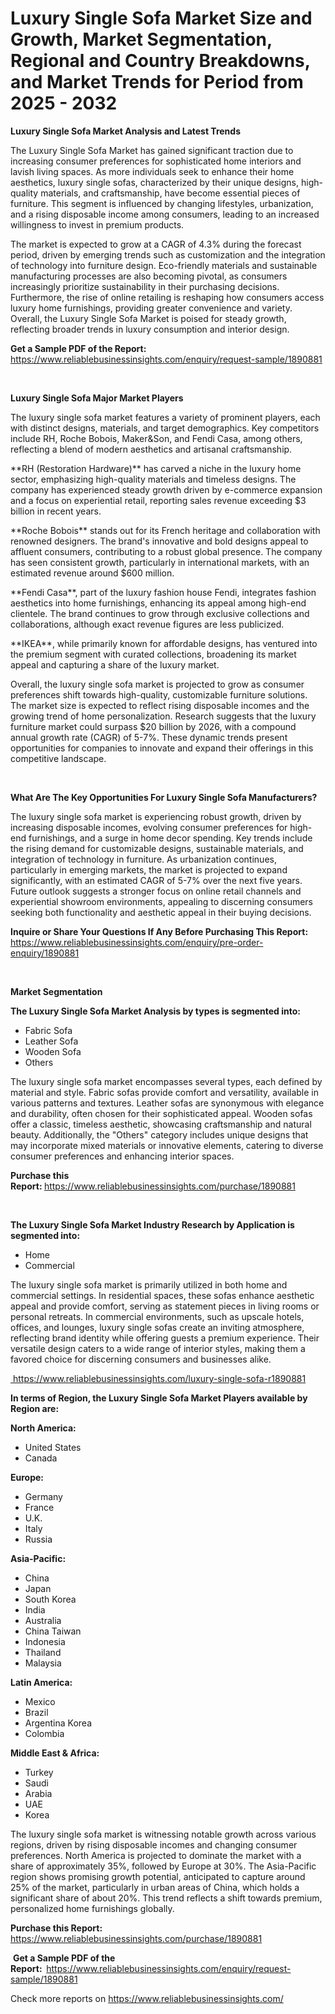<p><h1>Luxury Single Sofa Market Size and Growth, Market Segmentation, Regional and Country Breakdowns, and Market Trends for Period from 2025 -  2032</h1></p><p><strong>Luxury Single Sofa Market Analysis and Latest Trends</strong></p>
<p><p>The Luxury Single Sofa Market has gained significant traction due to increasing consumer preferences for sophisticated home interiors and lavish living spaces. As more individuals seek to enhance their home aesthetics, luxury single sofas, characterized by their unique designs, high-quality materials, and craftsmanship, have become essential pieces of furniture. This segment is influenced by changing lifestyles, urbanization, and a rising disposable income among consumers, leading to an increased willingness to invest in premium products.</p><p>The market is expected to grow at a CAGR of 4.3% during the forecast period, driven by emerging trends such as customization and the integration of technology into furniture design. Eco-friendly materials and sustainable manufacturing processes are also becoming pivotal, as consumers increasingly prioritize sustainability in their purchasing decisions. Furthermore, the rise of online retailing is reshaping how consumers access luxury home furnishings, providing greater convenience and variety. Overall, the Luxury Single Sofa Market is poised for steady growth, reflecting broader trends in luxury consumption and interior design.</p></p>
<p><strong>Get a Sample PDF of the Report:&nbsp;</strong> <a href="https://www.reliablebusinessinsights.com/enquiry/request-sample/1890881?utm_campaign=2121&utm_medium=2&utm_source=Github&utm_content=ia&utm_term=09022025&utm_id=luxury-single-sofa">https://www.reliablebusinessinsights.com/enquiry/request-sample/1890881</a></p>
<p>&nbsp;</p>
<p><strong>Luxury Single Sofa Major Market Players</strong></p>
<p><p>The luxury single sofa market features a variety of prominent players, each with distinct designs, materials, and target demographics. Key competitors include RH, Roche Bobois, Maker&Son, and Fendi Casa, among others, reflecting a blend of modern aesthetics and artisanal craftsmanship.</p><p>**RH (Restoration Hardware)** has carved a niche in the luxury home sector, emphasizing high-quality materials and timeless designs. The company has experienced steady growth driven by e-commerce expansion and a focus on experiential retail, reporting sales revenue exceeding $3 billion in recent years.</p><p>**Roche Bobois** stands out for its French heritage and collaboration with renowned designers. The brand's innovative and bold designs appeal to affluent consumers, contributing to a robust global presence. The company has seen consistent growth, particularly in international markets, with an estimated revenue around $600 million.</p><p>**Fendi Casa**, part of the luxury fashion house Fendi, integrates fashion aesthetics into home furnishings, enhancing its appeal among high-end clientele. The brand continues to grow through exclusive collections and collaborations, although exact revenue figures are less publicized.</p><p>**IKEA**, while primarily known for affordable designs, has ventured into the premium segment with curated collections, broadening its market appeal and capturing a share of the luxury market. </p><p>Overall, the luxury single sofa market is projected to grow as consumer preferences shift towards high-quality, customizable furniture solutions. The market size is expected to reflect rising disposable incomes and the growing trend of home personalization. Research suggests that the luxury furniture market could surpass $20 billion by 2026, with a compound annual growth rate (CAGR) of 5-7%. These dynamic trends present opportunities for companies to innovate and expand their offerings in this competitive landscape.</p></p>
<p>&nbsp;</p>
<p><strong>What Are The Key Opportunities For Luxury Single Sofa Manufacturers?</strong></p>
<p><p>The luxury single sofa market is experiencing robust growth, driven by increasing disposable incomes, evolving consumer preferences for high-end furnishings, and a surge in home decor spending. Key trends include the rising demand for customizable designs, sustainable materials, and integration of technology in furniture. As urbanization continues, particularly in emerging markets, the market is projected to expand significantly, with an estimated CAGR of 5-7% over the next five years. Future outlook suggests a stronger focus on online retail channels and experiential showroom environments, appealing to discerning consumers seeking both functionality and aesthetic appeal in their buying decisions.</p></p>
<p><strong>Inquire or Share Your Questions If Any Before Purchasing This Report:</strong> <a href="https://www.reliablebusinessinsights.com/enquiry/pre-order-enquiry/1890881?utm_campaign=2121&utm_medium=2&utm_source=Github&utm_content=ia&utm_term=09022025&utm_id=luxury-single-sofa">https://www.reliablebusinessinsights.com/enquiry/pre-order-enquiry/1890881</a></p>
<p>&nbsp;</p>
<p><strong>Market Segmentation</strong></p>
<p><strong>The Luxury Single Sofa Market Analysis by types is segmented into:</strong></p>
<p><ul><li>Fabric Sofa</li><li>Leather Sofa</li><li>Wooden Sofa</li><li>Others</li></ul></p>
<p><p>The luxury single sofa market encompasses several types, each defined by material and style. Fabric sofas provide comfort and versatility, available in various patterns and textures. Leather sofas are synonymous with elegance and durability, often chosen for their sophisticated appeal. Wooden sofas offer a classic, timeless aesthetic, showcasing craftsmanship and natural beauty. Additionally, the "Others" category includes unique designs that may incorporate mixed materials or innovative elements, catering to diverse consumer preferences and enhancing interior spaces.</p></p>
<p><strong>Purchase this Report:&nbsp;</strong><a href="https://www.reliablebusinessinsights.com/purchase/1890881?utm_campaign=2121&utm_medium=2&utm_source=Github&utm_content=ia&utm_term=09022025&utm_id=luxury-single-sofa">https://www.reliablebusinessinsights.com/purchase/1890881</a></p>
<p>&nbsp;</p>
<p><strong>The Luxury Single Sofa Market Industry Research by Application is segmented into:</strong></p>
<p><ul><li>Home</li><li>Commercial</li></ul></p>
<p><p>The luxury single sofa market is primarily utilized in both home and commercial settings. In residential spaces, these sofas enhance aesthetic appeal and provide comfort, serving as statement pieces in living rooms or personal retreats. In commercial environments, such as upscale hotels, offices, and lounges, luxury single sofas create an inviting atmosphere, reflecting brand identity while offering guests a premium experience. Their versatile design caters to a wide range of interior styles, making them a favored choice for discerning consumers and businesses alike.</p></p>
<p><a href="https://www.reliablebusinessinsights.com/luxury-single-sofa-r1890881?utm_campaign=2121&utm_medium=2&utm_source=Github&utm_content=ia&utm_term=09022025&utm_id=luxury-single-sofa">&nbsp;https://www.reliablebusinessinsights.com/luxury-single-sofa-r1890881</a></p>
<p><strong>In terms of Region, the Luxury Single Sofa Market Players available by Region are:</strong></p>
<p>
    <p> <strong> North America: </strong>
        <ul>
            <li>United States</li>
            <li>Canada</li>
        </ul>
        </p> 
    <p> <strong> Europe: </strong>
        <ul>
            <li>Germany</li>
            <li>France</li>
            <li>U.K.</li>
            <li>Italy</li>
            <li>Russia</li>
        </ul>
        </p> 
    <p> <strong> Asia-Pacific: </strong>
        <ul>
            <li>China</li>
            <li>Japan</li>
            <li>South Korea</li>
            <li>India</li>
            <li>Australia</li>
            <li>China Taiwan</li>
            <li>Indonesia</li>
            <li>Thailand</li>
            <li>Malaysia</li>
        </ul>
        </p> 
    <p> <strong> Latin America: </strong>
        <ul>
            <li>Mexico</li>
            <li>Brazil</li>
            <li>Argentina Korea</li>
            <li>Colombia</li>
        </ul>
        </p> 
    <p> <strong> Middle East & Africa: </strong>
        <ul>
            <li>Turkey</li>
            <li>Saudi</li>
            <li>Arabia</li>
            <li>UAE</li>
            <li>Korea</li>
        </ul>
    </p>
    </p>
<p><p>The luxury single sofa market is witnessing notable growth across various regions, driven by rising disposable incomes and changing consumer preferences. North America is projected to dominate the market with a share of approximately 35%, followed by Europe at 30%. The Asia-Pacific region shows promising growth potential, anticipated to capture around 25% of the market, particularly in urban areas of China, which holds a significant share of about 20%. This trend reflects a shift towards premium, personalized home furnishings globally.</p></p>
<p><strong>Purchase this Report: </strong><a href="https://www.reliablebusinessinsights.com/purchase/1890881?utm_campaign=2121&utm_medium=2&utm_source=Github&utm_content=ia&utm_term=09022025&utm_id=luxury-single-sofa">https://www.reliablebusinessinsights.com/purchase/1890881</a></p>
<p>&nbsp;<strong>Get a Sample PDF of the Report:&nbsp;&nbsp;</strong><a href="https://www.reliablebusinessinsights.com/enquiry/request-sample/1890881?utm_campaign=2121&utm_medium=2&utm_source=Github&utm_content=ia&utm_term=09022025&utm_id=luxury-single-sofa">https://www.reliablebusinessinsights.com/enquiry/request-sample/1890881</a></p>
<p><strong></strong></p>
<p>Check more reports on <a href="https://www.reliablebusinessinsights.com/?utm_campaign=2121&utm_medium=2&utm_source=Github&utm_content=ia&utm_term=09022025&utm_id=luxury-single-sofa">https://www.reliablebusinessinsights.com/</a></p>